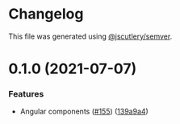 # Changelog

This file was generated using [@jscutlery/semver](https://github.com/jscutlery/semver).

# 0.1.0 (2021-07-07)


### Features

* Angular components ([#155](https://github.com/tractr/stack/issues/155)) ([139a9a4](https://github.com/tractr/stack/commit/139a9a419a53155f31c5f71dad1cb7d8993c54c4))

